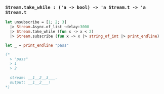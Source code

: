 ### `Stream.take_while : ('a -> bool) -> 'a Stream.t -> 'a Stream.t`

```ocaml
let unsubscribe = [1; 2; 3]
  |> Stream.Async.of_list ~delay:3000
  |> Stream.take_while (fun x -> x < 2)
  |> Stream.subscribe (fun x -> x |> string_of_int |> print_endline)

let _ = print_endline "pass"

(*
  > "pass"
  > 1
  > 2
  
  stream: __1__2__3___.
  output: __1__2___!
*)
```